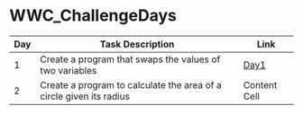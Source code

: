 # WWC_ChallengeDays


Day  | Task Description  | Link
------------- | -------------  | -------------
1  | Create a program that swaps the values of two variables | [Day1](https://github.com/mags337/WWC_ChallengeDays/blob/main/python_challenges/area_of_circle.py)
2  | Create a program to calculate the area of a circle given its radius | Content Cell
